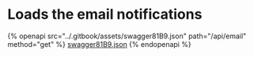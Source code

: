 # Loads the email notifications

{% openapi src="../.gitbook/assets/swagger81B9.json" path="/api/email" method="get" %}
[swagger81B9.json](../.gitbook/assets/swagger81B9.json)
{% endopenapi %}

